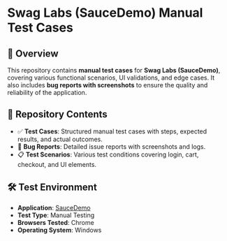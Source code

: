 # Swag Labs (SauceDemo) Manual Test Cases

## 📌 Overview
This repository contains **manual test cases** for **Swag Labs (SauceDemo)**, covering various functional scenarios, UI validations, and edge cases. It also includes **bug reports with screenshots** to ensure the quality and reliability of the application.

## 📂 Repository Contents
- ✅ **Test Cases**: Structured manual test cases with steps, expected results, and actual outcomes.
- 🐞 **Bug Reports**: Detailed issue reports with screenshots and logs.
- 📋 **Test Scenarios**: Various test conditions covering login, cart, checkout, and UI elements.

## 🛠️ Test Environment
- **Application**: [SauceDemo](https://www.saucedemo.com/)
- **Test Type**: Manual Testing
- **Browsers Tested**: Chrome
- **Operating System**: Windows
